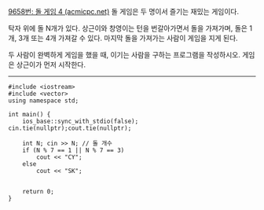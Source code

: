 [9658번: 돌 게임 4 (acmicpc.net)](https://www.acmicpc.net/problem/9658)
돌 게임은 두 명이서 즐기는 재밌는 게임이다.

탁자 위에 돌 N개가 있다. 상근이와 창영이는 턴을 번갈아가면서 돌을 가져가며, 돌은 1개, 3개 또는 4개 가져갈 수 있다. 마지막 돌을 가져가는 사람이 게임을 지게 된다.

두 사람이 완벽하게 게임을 했을 때, 이기는 사람을 구하는 프로그램을 작성하시오. 게임은 상근이가 먼저 시작한다.

---------------------------
```
#include <iostream>
#include <vector>
using namespace std;

int main() {
    ios_base::sync_with_stdio(false); cin.tie(nullptr);cout.tie(nullptr);

    int N; cin >> N; // 돌 개수
    if (N % 7 == 1 || N % 7 == 3)
        cout << "CY";
    else
        cout << "SK";
      

    return 0;
}

```